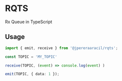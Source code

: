 # RQTS
Rx Queue in TypeScript

## Usage

```typescript
import { emit, receive } from '@jpereraaracil/rqts';

const TOPIC = 'MY_TOPIC'

receive(TOPIC, (event) => console.log(event) )

emit(TOPIC, { data: 1 });
```
